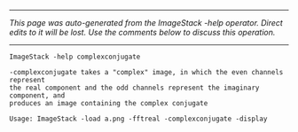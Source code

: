 
---

_This page was auto-generated from the ImageStack -help operator. Direct edits to it will be lost. Use the comments below to discuss this operation._

---

```
ImageStack -help complexconjugate

-complexconjugate takes a "complex" image, in which the even channels represent
the real component and the odd channels represent the imaginary component, and
produces an image containing the complex conjugate

Usage: ImageStack -load a.png -fftreal -complexconjugate -display
```